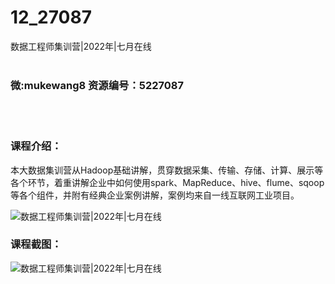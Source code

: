 # 12_27087
数据工程师集训营|2022年|七月在线
<br/></br>
<h3>微:mukewang8 资源编号：5227087</h3>
<br/></br>
<h3>课程介绍：</h3>
<p>本大数据集训营从Hadoop基础讲解，贯穿数据采集、传输、存储、计算、展示等各个环节，着重讲解企业中如何使用spark、MapReduce、hive、flume、sqoop等各个组件，并附有经典企业案例讲解，案例均来自一线互联网工业项目。</p>
<p><img src="https://www.ko996.com/wp-content/uploads/img/2022/10/1-71-300x191.png" alt="数据工程师集训营|2022年|七月在线"></p>
<div class="info-desc">
<h3>课程截图：</h3>
<p><img src="https://www.ko996.com/wp-content/uploads/img/2022/10/2-72.png" alt="数据工程师集训营|2022年|七月在线"></p>


			
</div>
